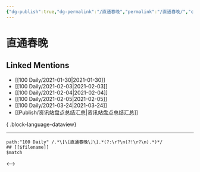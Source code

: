 ```yaml
---
{"dg-publish":true,"dg-permalink":"/直通春晚","permalink":"/直通春晚/","created":"2023-04-08T21:57:28.000+08:00","updated":"2023-08-24T19:11:57.970+08:00"}
---
```


# 直通春晚

## Linked Mentions
- [[100 Daily/2021-01-30\|2021-01-30]]
- [[100 Daily/2021-02-03\|2021-02-03]]
- [[100 Daily/2021-02-04\|2021-02-04]]
- [[100 Daily/2021-02-05\|2021-02-05]]
- [[100 Daily/2021-03-24\|2021-03-24]]
- [[Publish/资讯站盘点总结汇总\|资讯站盘点总结汇总]]

{ .block-language-dataview}

---

```expander
path:"100 Daily" /.*\[\[直通春晚\]\].*(?:\r?\n(?!\r?\n).*)*/
## [[$filename]]
$match
```

<-->